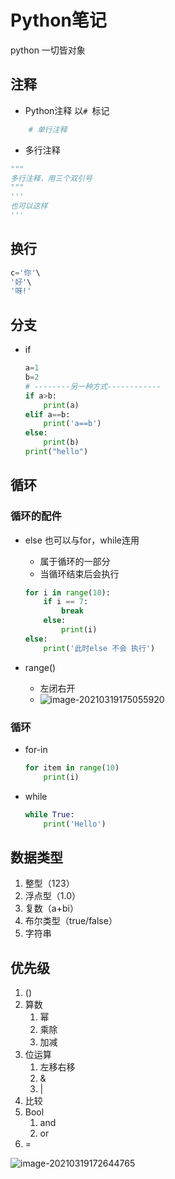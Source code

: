 # Python笔记

python 一切皆对象

## 注释

- Python注释 以`# `标记
```python
    # 单行注释
```
- 多行注释
```python
"""
多行注释，用三个双引号
"""
'''
也可以这样
'''
```

## 换行

```python
c='你'\
'好'\
'呀!'
```

## 分支
- if
    ```python
    a=1
    b=2
    # --------另一种方式------------
    if a>b:
    	print(a)
    elif a==b:
        print('a==b')
    else:
    	print(b)
    print("hello")
    ```

## 循环

### 循环的配件

-   else 也可以与for，while连用

    -   属于循环的一部分
    -   当循环结束后会执行

    ```python
    for i in range(10):
        if i == 7:
            break
        else:
            print(i)
    else:
        print('此时else 不会 执行')
    ```

-   range()

    - 左闭右开
	- ![image-20210319175055920](https://gitee.com/mygiteecx/img/raw/master/img//20210709201506.png)

### 循环

- for-in
    ```python
    for item in range(10)
	    print(i)
    ```

- while
    ```python
    while True:
        print('Hello')
    ```

## 数据类型

1. 整型（123）
2. 浮点型（1.0）
3. 复数（a+bi）
4. 布尔类型（true/false）
5. 字符串

## 优先级

1.  ()
2.  算数
    1.   幂
    2.  乘除
    3.  加减
3.  位运算
    1.  左移右移
    2.  &
    3.  |
4.  比较
5.  Bool
    1.  and
    2.  or
6.  =

![image-20210319172644765](https://gitee.com/mygiteecx/img/raw/master/img//20210709201515.png)

​        
